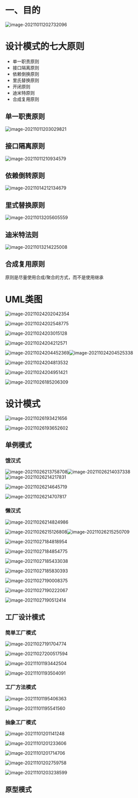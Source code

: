 # 一、目的

![image-20211011202732096](https://gitee.com/xu_guo_dong/images/raw/master/img/image-20211011202732096.png)

# 设计模式的七大原则

- 单一职责原则
- 接口隔离原则
- 依赖倒换原则
- 里氏替换原则
- 开闭原则
- 迪米特原则
- 合成复用原则

## 单一职责原则

![image-20211011203029821](https://gitee.com/xu_guo_dong/images/raw/master/img/image-20211011203029821.png)

## 接口隔离原则

![image-20211011210934579](https://gitee.com/xu_guo_dong/images/raw/master/img/image-20211011210934579.png)

## 依赖倒转原则

![image-20211014212134679](https://gitee.com/xu_guo_dong/images/raw/master/img/image-20211014212134679.png)



## 里式替换原则

![image-20211013205605559](https://gitee.com/xu_guo_dong/images/raw/master/img/image-20211013205605559.png)

## 迪米特法则

![image-20211013214225008](https://gitee.com/xu_guo_dong/images/raw/master/img/image-20211013214225008.png)

## 合成复用原则

原则是尽量使用合成/聚合的方式，而不是使用继承

# UML类图

![image-20211024202042354](https://gitee.com/xu_guo_dong/images/raw/master/img/image-20211024202042354.png)

![image-20211024202548775](https://gitee.com/xu_guo_dong/images/raw/master/img/image-20211024202548775.png)

 

![image-20211024203015128](https://gitee.com/xu_guo_dong/images/raw/master/img/image-20211024203015128.png)

![image-20211024204212571](https://gitee.com/xu_guo_dong/images/raw/master/img/image-20211024204212571.png)

![image-20211024204452369](https://gitee.com/xu_guo_dong/images/raw/master/img/image-20211024204452369.png)![image-20211024204525338](https://gitee.com/xu_guo_dong/images/raw/master/img/image-20211024204525338.png)

![image-20211024204813532](https://gitee.com/xu_guo_dong/images/raw/master/img/image-20211024204813532.png)

![image-20211024204951421](https://gitee.com/xu_guo_dong/images/raw/master/img/image-20211024204951421.png)

![image-20211026185206309](https://gitee.com/xu_guo_dong/images/raw/master/img/image-20211026185206309.png)

# 设计模式

![image-20211026193421656](https://gitee.com/xu_guo_dong/images/raw/master/img/image-20211026193421656.png)

![image-20211026193652602](https://gitee.com/xu_guo_dong/images/raw/master/img/image-20211026193652602.png)

##  单例模式

### 饿汉式

![image-20211026213758708](https://gitee.com/xu_guo_dong/images/raw/master/img/image-20211026213758708.png)![image-20211026214037338](https://gitee.com/xu_guo_dong/images/raw/master/img/image-20211026214037338.png)![image-20211026214217831](https://gitee.com/xu_guo_dong/images/raw/master/img/image-20211026214217831.png)

![image-20211026214645719](https://gitee.com/xu_guo_dong/images/raw/master/img/image-20211026214645719.png)

![image-20211026214707817](https://gitee.com/xu_guo_dong/images/raw/master/img/image-20211026214707817.png)

### 懒汉式

![image-20211026214824986](https://gitee.com/xu_guo_dong/images/raw/master/img/image-20211026214824986.png)

![image-20211026215126808](https://gitee.com/xu_guo_dong/images/raw/master/img/image-20211026215126808.png)![image-20211026215250709](https://gitee.com/xu_guo_dong/images/raw/master/img/image-20211026215250709.png)

![image-20211027184818954](https://gitee.com/xu_guo_dong/images/raw/master/img/image-20211027184818954.png)

![image-20211027184854775](https://gitee.com/xu_guo_dong/images/raw/master/img/image-20211027184854775.png)

![image-20211027185433038](https://gitee.com/xu_guo_dong/images/raw/master/img/image-20211027185433038.png)

![image-20211027185830393](https://gitee.com/xu_guo_dong/images/raw/master/img/image-20211027185830393.png)

![image-20211027190008375](https://gitee.com/xu_guo_dong/images/raw/master/img/image-20211027190008375.png)

![image-20211027190222067](https://gitee.com/xu_guo_dong/images/raw/master/img/image-20211027190222067.png)

![image-20211027190512414](https://gitee.com/xu_guo_dong/images/raw/master/img/image-20211027190512414.png)

## 工厂设计模式

### 简单工厂模式

![image-20211027191704774](https://gitee.com/xu_guo_dong/images/raw/master/img/image-20211027191704774.png)

![image-20211027200517594](https://gitee.com/xu_guo_dong/images/raw/master/img/image-20211027200517594.png)

![image-20211101193442504](https://gitee.com/xu_guo_dong/images/raw/master/img/image-20211101193442504.png)

![image-20211101193504091](https://gitee.com/xu_guo_dong/images/raw/master/img/image-20211101193504091.png)

### 工厂方法模式

![image-20211101195406363](https://gitee.com/xu_guo_dong/images/raw/master/img/image-20211101195406363.png)

![image-20211101195541560](https://gitee.com/xu_guo_dong/images/raw/master/img/image-20211101195541560.png)

### 抽象工厂模式

![image-20211101201141248](https://gitee.com/xu_guo_dong/images/raw/master/img/image-20211101201141248.png)

![image-20211101201233606](https://gitee.com/xu_guo_dong/images/raw/master/img/image-20211101201233606.png)

![image-20211101201714706](https://gitee.com/xu_guo_dong/images/raw/master/img/image-20211101201714706.png)

![image-20211101202759758](https://gitee.com/xu_guo_dong/images/raw/master/img/image-20211101202759758.png)

![image-20211101203238599](https://gitee.com/xu_guo_dong/images/raw/master/img/image-20211101203238599.png)

## 原型模式

